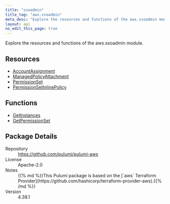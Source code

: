 ```yaml
---
title: "ssoadmin"
title_tag: "aws.ssoadmin"
meta_desc: "Explore the resources and functions of the aws.ssoadmin module."
layout: api
no_edit_this_page: true
---
```


<!-- WARNING: this file was generated by Pulumi Docs Generator. -->
<!-- Do not edit by hand unless you're certain you know what you are doing! -->

Explore the resources and functions of the aws.ssoadmin module.

<h2 id="resources">Resources</h2>
<ul class="api">
    <li><a href="accountassignment" title="AccountAssignment"><span class="api-symbol api-symbol--resource"></span>AccountAssignment</a></li>
    <li><a href="managedpolicyattachment" title="ManagedPolicyAttachment"><span class="api-symbol api-symbol--resource"></span>ManagedPolicyAttachment</a></li>
    <li><a href="permissionset" title="PermissionSet"><span class="api-symbol api-symbol--resource"></span>PermissionSet</a></li>
    <li><a href="permissionsetinlinepolicy" title="PermissionSetInlinePolicy"><span class="api-symbol api-symbol--resource"></span>PermissionSetInlinePolicy</a></li>
</ul>

<h2 id="functions">Functions</h2>
<ul class="api">
    <li><a href="getinstances" title="GetInstances"><span class="api-symbol api-symbol--function"></span>GetInstances</a></li>
    <li><a href="getpermissionset" title="GetPermissionSet"><span class="api-symbol api-symbol--function"></span>GetPermissionSet</a></li>
</ul>

<h2 id="package-details">Package Details</h2>
<dl class="package-details">
	<dt>Repository</dt>
	<dd><a href="https://github.com/pulumi/pulumi-aws">https://github.com/pulumi/pulumi-aws</a></dd>
	<dt>License</dt>
	<dd>Apache-2.0</dd>
	<dt>Notes</dt>
	<dd>{{% md %}}This Pulumi package is based on the [`aws` Terraform Provider](https://github.com/hashicorp/terraform-provider-aws).{{% /md %}}</dd>
	<dt>Version</dt>
	<dd>4.38.1</dd>
</dl>

